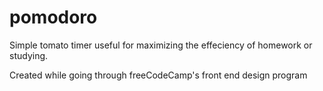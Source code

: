 # pomodoro

Simple tomato timer useful for maximizing the effeciency of homework or studying.

Created while going through freeCodeCamp's front end design program
